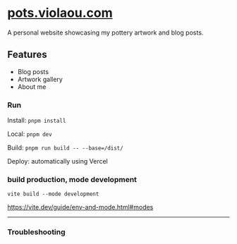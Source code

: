 # [pots.violaou.com](https://pots.violaou.com)

A personal website showcasing my pottery artwork and blog posts.

## Features

- Blog posts
- Artwork gallery
- About me

### Run

Install: `pnpm install`

Local: `pnpm dev`

Build: `pnpm run build -- --base=/dist/`

Deploy: automatically using Vercel

### build production, mode development
`vite build --mode development`

https://vite.dev/guide/env-and-mode.html#modes


---

### Troubleshooting

